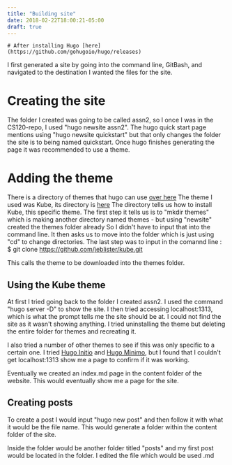 ```yaml
---
title: "Building site"
date: 2018-02-22T18:00:21-05:00
draft: true
---
```


	# After installing Hugo [here](https://github.com/gohugoio/hugo/releases)
	
I first generated a site by going into the command line, GitBash, and navigated to the destination I wanted the files for the site.

Creating the site 
======
The folder I created was going to be called assn2, so I once I was in the CS120-repo, I used "hugo newsite assn2".
The hugo quick start page mentions using "hugo newsite quickstart" but that only changes the folder the site is to being named quickstart.
Once hugo finishes generating the page it was recommended to use a theme. 

Adding the theme
======
There is a directory of themes that hugo can use [over here](https://themes.gohugo.io)
The theme I used was Kube, its directory is [here](https://themes.gohugo.io/kube/)
The directory tells us how to install Kube, this specific theme.
The first step it tells us is to "mkdir themes" which is making another directory named themes - but using "newsite" created the themes folder already
So I didn't have to input that into the command line. It then asks us to move into the folder which is just using "cd" to change directories.
The last step was to input in the comannd line : 
$ git clone https://github.com/jeblister/kube.git

This calls the theme to be downloaded into the themes folder.

Using the Kube theme
------
At first I tried going back to the folder I created assn2. I used the command "hugo server -D" to show the site.
I then tried accessing localhost:1313, which is what the prompt tells me the site should be at.
I could not find the site as it wasn't showing anything. I tried uninstalling the theme but deleting the entire folder for themes and recreating it.

I also tried a number of other themes to see if this was only specific to a certain one.
I tried [Hugo Initio](https://themes.gohugo.io/hugo-initio/) and [Hugo Minimo](https://themes.gohugo.io/minimo/), but I found that I couldn't get localhost:1313 show me a page to confirm if it was working.

Eventually we created an index.md page in the content folder of the website. This would eventually show me a page for the site.

Creating posts
------
To create a post I would input "hugo new post" and then follow it with what it would be the file name. This would generate a folder within the content folder of the site.

Inside the folder would be another folder titled "posts" and my first post would be located in the folder. I edited the file which would be used .md